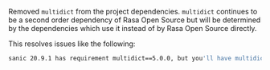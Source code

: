 Removed `multidict` from the project dependencies. `multidict` continues to be a second
order dependency of Rasa Open Source but will be determined by the dependencies which
use it instead of by Rasa Open Source directly.

This resolves issues like the following:

```bash
sanic 20.9.1 has requirement multidict==5.0.0, but you'll have multidict 4.6.0 which is incompatible.
```
